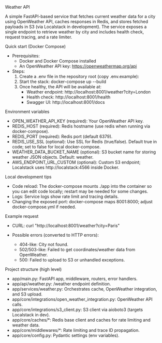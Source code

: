 Weather API

A simple FastAPI-based service that fetches current weather data for a city using OpenWeather API, caches responses in Redis, and stores fetched payloads in S3 (via Localstack in development). The service exposes a single endpoint to retrieve weather by city and includes health check, request tracing, and a rate limiter.

Quick start (Docker Compose)
- Prerequisites:
  - Docker and Docker Compose installed
  - An OpenWeather API key: https://openweathermap.org/api
- Steps:
  1. Create a .env file in the repository root (copy .env.example):
  2. Start the stack:
     docker-compose up --build
  3. Once healthy, the API will be available at:
     - Weather endpoint: http://localhost:8001/weather?city=London
     - Health check: http://localhost:8001/health
     - Swagger UI: http://localhost:8001/docs

Environment variables
- OPEN_WEATHER_API_KEY (required): Your OpenWeather API key.
- REDIS_HOST (required): Redis hostname (use redis when running via docker-compose).
- REDIS_PORT (required): Redis port (default 6379).
- REDIS_USE_SSL (optional): Use SSL for Redis (true/false). Default true in code; set to false for local docker-compose.
- WEATHER_DATA_BUCKET_NAME (optional): S3 bucket name for storing weather JSON objects. Default: weather.
- AWS_ENDPOINT_URL_CUSTOM (optional): Custom S3 endpoint; Localstack uses http://localstack:4566 inside Docker.

Local development tips
- Code reload: The docker-compose mounts ./app into the container so you can edit code locally; restart may be needed for some changes.
- Logs: Service logs show rate limit and tracing details.
- Changing the exposed port: docker-compose maps 8001:8000; adjust docker-compose.yml if needed.

Example request
- CURL:
  curl "http://localhost:8001/weather?city=Paris"

- Possible errors (converted to HTTP errors):
  - 404-like: City not found.
  - 502/503-like: Failed to get coordinates/weather data from OpenWeather.
  - 500: Failed to upload to S3 or unhandled exceptions.

Project structure (high level)
- app/main.py: FastAPI app, middleware, routers, error handlers.
- app/api/weather.py: /weather endpoint definition.
- app/services/weather.py: Orchestrates cache, OpenWeather integration, and S3 upload.
- app/core/integrations/open_weather_integration.py: OpenWeather API calls.
- app/core/integrations/s3_client.py: S3 client via aioboto3 (targets Localstack in dev).
- app/core/caches/*: Redis base client and caches for rate limiting and weather data.
- app/core/middlewares/*: Rate limiting and trace ID propagation.
- app/core/config.py: Pydantic settings (env variables).
